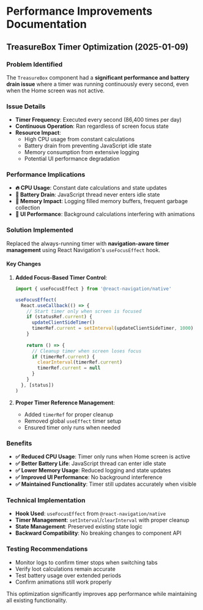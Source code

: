 # Performance Improvements Documentation

## TreasureBox Timer Optimization (2025-01-09)

### Problem Identified
The `TreasureBox` component had a **significant performance and battery drain issue** where a timer was running continuously every second, even when the Home screen was not active.

### Issue Details
- **Timer Frequency**: Executed every second (86,400 times per day)
- **Continuous Operation**: Ran regardless of screen focus state
- **Resource Impact**: 
  - High CPU usage from constant calculations
  - Battery drain from preventing JavaScript idle state
  - Memory consumption from extensive logging
  - Potential UI performance degradation

### Performance Implications
- **🔥 CPU Usage**: Constant date calculations and state updates
- **🔋 Battery Drain**: JavaScript thread never enters idle state
- **📱 Memory Impact**: Logging filled memory buffers, frequent garbage collection
- **🐌 UI Performance**: Background calculations interfering with animations

### Solution Implemented
Replaced the always-running timer with **navigation-aware timer management** using React Navigation's `useFocusEffect` hook.

#### Key Changes
1. **Added Focus-Based Timer Control**:
   ```typescript
   import { useFocusEffect } from '@react-navigation/native'
   
   useFocusEffect(
     React.useCallback(() => {
       // Start timer only when screen is focused
       if (statusRef.current) {
         updateClientSideTimer()
         timerRef.current = setInterval(updateClientSideTimer, 1000)
       }
       
       return () => {
         // Cleanup timer when screen loses focus
         if (timerRef.current) {
           clearInterval(timerRef.current)
           timerRef.current = null
         }
       }
     }, [status])
   )
   ```

2. **Proper Timer Reference Management**:
   - Added `timerRef` for proper cleanup
   - Removed global `useEffect` timer setup
   - Ensured timer only runs when needed

### Benefits
- **✅ Reduced CPU Usage**: Timer only runs when Home screen is active
- **✅ Better Battery Life**: JavaScript thread can enter idle state
- **✅ Lower Memory Usage**: Reduced logging and state updates
- **✅ Improved UI Performance**: No background interference
- **✅ Maintained Functionality**: Timer still updates accurately when visible

### Technical Implementation
- **Hook Used**: `useFocusEffect` from `@react-navigation/native`
- **Timer Management**: `setInterval`/`clearInterval` with proper cleanup
- **State Management**: Preserved existing state logic
- **Backward Compatibility**: No breaking changes to component API

### Testing Recommendations
- Monitor logs to confirm timer stops when switching tabs
- Verify loot calculations remain accurate
- Test battery usage over extended periods
- Confirm animations still work properly

This optimization significantly improves app performance while maintaining all existing functionality. 